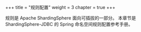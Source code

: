 +++
title = "规则配置"
weight = 3
chapter = true
+++

规则是 Apache ShardingSphere 面向可插拔的一部分。
本章节是 ShardingSphere-JDBC 的 Spring 命名空间规则配置参考手册。
